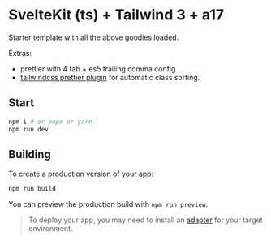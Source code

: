 # SvelteKit (ts) + Tailwind 3 + a17

Starter template with all the above goodies loaded.

Extras:

- prettier with 4 tab + es5 trailing comma config
- [tailwindcss prettier plugin](https://tailwindcss.com/blog/automatic-class-sorting-with-prettier) for automatic class sorting.

## Start

```bash
npm i # or pnpm or yarn
npm run dev
```

## Building

To create a production version of your app:

```bash
npm run build
```

You can preview the production build with `npm run preview`.

> To deploy your app, you may need to install an [adapter](https://kit.svelte.dev/docs/adapters) for your target environment.
